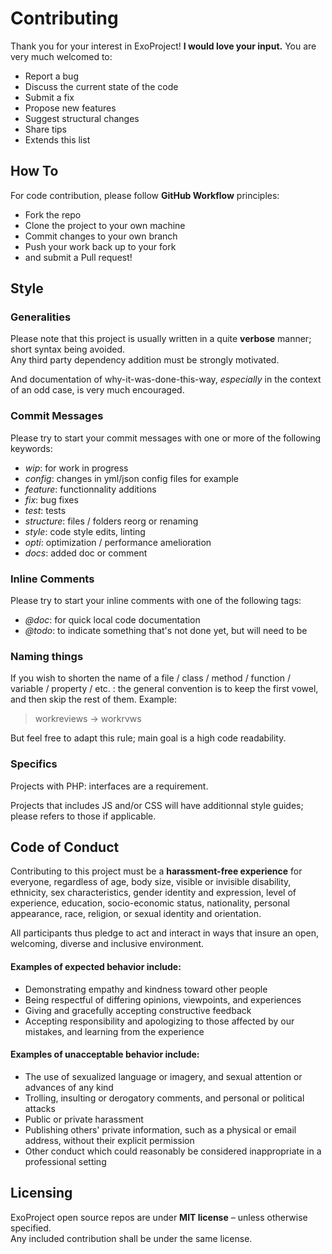 # Contributing

Thank you for your interest in ExoProject! 
**I would love your input.** 
You are very much welcomed to:  
  
- Report a bug  
- Discuss the current state of the code  
- Submit a fix  
- Propose new features  
- Suggest structural changes  
- Share tips  
- Extends this list  

## How To
  
For code contribution, please follow **GitHub Workflow** principles:  
- Fork the repo  
- Clone the project to your own machine  
- Commit changes to your own branch  
- Push your work back up to your fork  
- and submit a Pull request!

## Style
 
 ### Generalities
Please note that this project is usually written in a quite **verbose** manner; short syntax being avoided.  
Any third party dependency addition must be strongly motivated.

And documentation of why-it-was-done-this-way, *especially* in the context of an odd case, is very much encouraged.

### Commit Messages
Please try to start your commit messages with one or more of the following keywords:
- *wip*: for work in progress
- *config*: changes in yml/json config files for example
- *feature*: functionnality additions
- *fix*: bug fixes
- *test*: tests
- *structure*: files / folders reorg or renaming
- *style*: code style edits, linting
- *opti*: optimization / performance amelioration
- *docs*: added doc or comment

### Inline Comments

Please try to start your inline comments with one of the following tags:
- *@doc*: for quick local code documentation
- *@todo*: to indicate something that's not done yet, but will need to be

### Naming things
If you wish to shorten the name of a file / class / method / function / variable / property / etc. : the general convention is to keep the first vowel, and then skip the rest of them. Example: 

> workreviews -> workrvws

But feel free to adapt this rule; main goal is a high code readability.

### Specifics

Projects with PHP: interfaces are a requirement.

Projects that includes JS and/or CSS will have additionnal style guides; please refers to those if applicable.

  
## Code of Conduct  
  
Contributing to this project must be a **harassment-free experience** for everyone, regardless of age, body size, visible or invisible disability, ethnicity, sex characteristics, gender identity and expression, level of experience, education, socio-economic status, nationality, personal appearance, race, religion, or sexual identity and orientation.  
  
All participants thus pledge to act and interact in ways that insure an open, welcoming, diverse and inclusive environment.  
  
#### Examples of expected behavior include:  
  
- Demonstrating empathy and kindness toward other people  
- Being respectful of differing opinions, viewpoints, and experiences  
- Giving and gracefully accepting constructive feedback  
- Accepting responsibility and apologizing to those affected by our mistakes, and learning from the experience  
  
#### Examples of unacceptable behavior include:  
  
- The use of sexualized language or imagery, and sexual attention or advances of any kind  
- Trolling, insulting or derogatory comments, and personal or political attacks  
- Public or private harassment  
- Publishing others' private information, such as a physical or email address, without their explicit permission  
- Other conduct which could reasonably be considered inappropriate in a professional setting  

## Licensing

ExoProject open source repos are under **MIT license** – unless otherwise specified.  
Any included contribution shall be under the same license.
